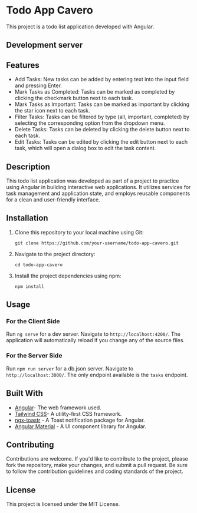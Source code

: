 # Todo App Cavero

This project is a todo list application developed with Angular.

## Development server

## Features
<ul>
  <li>Add Tasks: New tasks can be added by entering text into the input field and pressing Enter. </li> 
  <li>Mark Tasks as Completed: Tasks can be marked as completed by clicking the checkmark button next to each task.</li>
  <li>Mark Tasks as Important: Tasks can be marked as important by clicking the star icon next to each task.</li>
  <li>Filter Tasks: Tasks can be filtered by type (all, important, completed) by selecting the corresponding option from the dropdown menu.</li>
  <li>Delete Tasks: Tasks can be deleted by clicking the delete button next to each task.</li>
  <li>Edit Tasks: Tasks can be edited by clicking the edit button next to each task, which will open a dialog box to edit the task content.</li>
</ul>



## Description

This todo list application was developed as part of a project to practice using Angular in building interactive web applications. It utilizes services for task management and application state, and employs reusable components for a clean and user-friendly interface.


## Installation

<ol>
  <li>Clone this repository to your local machine using Git:
  </li>
  <pre><code>git clone https://github.com/your-username/todo-app-cavero.git</code></pre>

  <li>Navigate to the project directory:</li>
<pre><code>cd todo-app-cavero</code></pre>

  <li>Install the project dependencies using npm:</li>
<pre><code>npm install</code></pre>

</ol>

## Usage

### For the Client Side
Run `ng serve` for a dev server. Navigate to `http://localhost:4200/`. The application will automatically reload if you change any of the source files.

### For the Server Side
Run `npm run server` for a db.json server. Navigate to `http://localhost:3000/`. The only endpoint available is the `tasks` endpoint.


## Built With

<ul>
  <li><a href="https://angular.io" target="_blank">Angular</a>- The web framework used.</li>
  <li><a href="https://tailwindcss.com" target="_blank">Tailwind CSS</a>- A utility-first CSS framework.</li>
  <li><a href="https://www.npmjs.com/package/ngx-toastr?source=post_page-----185ac435011e----------------------" target="_blank">ngx-toastr</a> - A Toast notification package for Angular.</li>
  <li><a href="https://material.angular.io" target="_blank">Angular Material</a> - A UI component library for Angular.</li>
</ul>


## Contributing

Contributions are welcome. If you'd like to contribute to the project, please fork the repository, make your changes, and submit a pull request. Be sure to follow the contribution guidelines and coding standards of the project.

## License

This project is licensed under the MIT License.
